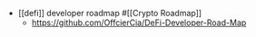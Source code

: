 - [[defi]] developer roadmap #[[Crypto Roadmap]]
	- https://github.com/OffcierCia/DeFi-Developer-Road-Map
